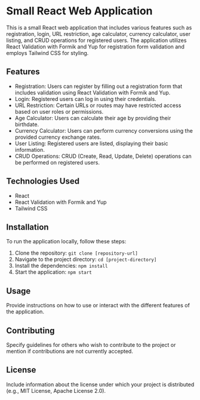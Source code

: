 # Small React Web Application


This is a small React web application that includes various features such as registration, login, URL restriction, age calculator, currency calculator, user listing, and CRUD operations for registered users. The application utilizes React Validation with Formik and Yup for registration form validation and employs Tailwind CSS for styling.

## Features

- Registration: Users can register by filling out a registration form that includes validation using React Validation with Formik and Yup.
- Login: Registered users can log in using their credentials.
- URL Restriction: Certain URLs or routes may have restricted access based on user roles or permissions.
- Age Calculator: Users can calculate their age by providing their birthdate.
- Currency Calculator: Users can perform currency conversions using the provided currency exchange rates.
- User Listing: Registered users are listed, displaying their basic information.
- CRUD Operations: CRUD (Create, Read, Update, Delete) operations can be performed on registered users.

## Technologies Used

- React
- React Validation with Formik and Yup
- Tailwind CSS

## Installation

To run the application locally, follow these steps:

1. Clone the repository: `git clone [repository-url]`
2. Navigate to the project directory: `cd [project-directory]`
3. Install the dependencies: `npm install`
4. Start the application: `npm start`

## Usage

Provide instructions on how to use or interact with the different features of the application.

## Contributing

Specify guidelines for others who wish to contribute to the project or mention if contributions are not currently accepted.

## License

Include information about the license under which your project is distributed (e.g., MIT License, Apache License 2.0).

